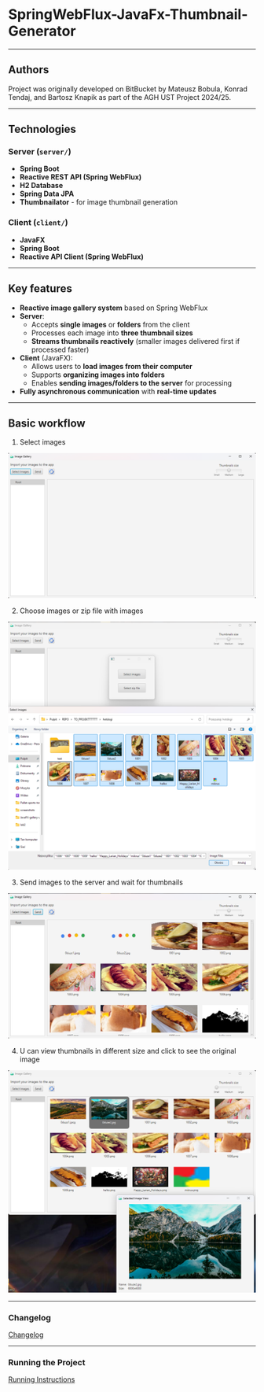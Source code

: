 # SpringWebFlux-JavaFx-Thumbnail-Generator

---

## Authors

Project was originally developed on BitBucket by Mateusz Bobula, Konrad Tendaj, and Bartosz Knapik as part of the AGH UST Project 2024/25.

---

## Technologies



### Server (`server/`)
- **Spring Boot** 
- **Reactive REST API (Spring WebFlux)**
- **H2 Database** 
- **Spring Data JPA**
- **Thumbnailator** - for image thumbnail generation

### Client (`client/`)
- **JavaFX**
- **Spring Boot** 
- **Reactive API Client (Spring WebFlux)**

---

## Key features
- **Reactive image gallery system** based on Spring WebFlux
- **Server**:
  - Accepts **single images** or **folders** from the client
  - Processes each image into **three thumbnail sizes**
  - **Streams thumbnails reactively** (smaller images delivered first if processed faster)
- **Client** (JavaFX):
  - Allows users to **load images from their computer**
  - Supports **organizing images into folders**
  - Enables **sending images/folders to the server** for processing
- **Fully asynchronous communication** with **real-time updates**

---

## Basic workflow

1) Select images

![Screenshot 1](screenshots/1.png)

2) Choose images or zip file with images

![Screenshot 2](screenshots/2.png)

3) Send images to the server and wait for thumbnails

![Screenshot 3](screenshots/3.png)

4) U can view thumbnails in different size and click to see the original image

![Screenshot 4](screenshots/4.png)


--- 
### Changelog

[Changelog](changelog.md)

---

### Running the Project

[Running Instructions](usage-instructions.md)
